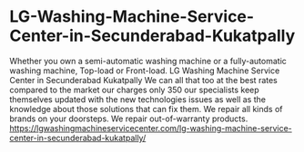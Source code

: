 # LG-Washing-Machine-Service-Center-in-Secunderabad-Kukatpally
Whether you own a semi-automatic washing machine or a fully-automatic washing machine, Top-load or Front-load. LG Washing Machine Service Center in Secunderabad Kukatpally We can all that too at the best rates compared to the market our charges only 350 our specialists keep themselves updated with the new technologies issues as well as the knowledge about those solutions that can fix them. We repair all kinds of brands on your doorsteps. We repair out-of-warranty products. https://lgwashingmachineservicecenter.com/lg-washing-machine-service-center-in-secunderabad-kukatpally/
